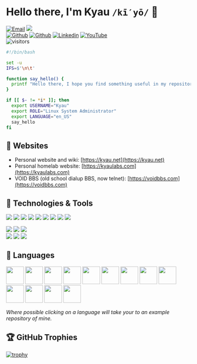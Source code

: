 # Hello there, I'm Kyau `/kī′yō/` 👋
[![Email](https://img.shields.io/badge/-Email-805ff9?style=flat&logo=Mail.Ru&logoColor=white)](mailto:git@kyaulabs.com) ![](https://img.shields.io/badge/-GPG%3a1F125B5425110CCE-8093dd?style=flat&logo=GNU-Privacy-Guard&logoColor=white&labelColor=8093dd)\
[![Github](https://img.shields.io/badge/-Github-222?style=flat&logo=Github&logoColor=white)](https://github.com/kyau) [![Github](https://img.shields.io/badge/-GitLab-222?style=flat&logo=GitLab&logoColor=white)](https://gitlab.com/kyau) [![Linkedin](https://img.shields.io/badge/-LinkedIn-blue?style=flat&logo=Linkedin&logoColor=white)](https://www.linkedin.com/in/seancbruen/) [![YouTube](https://img.shields.io/badge/-YouTube-ff0000?style=flat&logo=YouTube&logoColor=white)](https://youtube.com/kyaulabs)\
![visitors](https://visitor-badge.laobi.icu/badge?page_id=kyau.kyau)

```bash
#!/bin/bash

set -u
IFS=$'\n\t'

function say_hello() {
  printf "Hello there, I hope you find something useful in my repositories!\\n"
}

if [[ $- != *i* ]]; then
  export USERNAME="Kyau"
  export ROLE="Linux System Administrator"
  export LANGUAGE="en_US"
  say_hello
fi
```

## 🔗 Websites

* Personal website and wiki: [https://kyau.net](https://kyau.net)
* Personal homelab website: [https://kyaulabs.com](https://kyaulabs.com)
* VOID BBS (old school dialup BBS, now telnet): [https://voidbbs.com](https://voidbbs.com)

## 💾 Technologies & Tools

![](https://img.shields.io/badge/Tools-Ansible-informational?style=flat&logo=ansible&logoColor=white&color=6aa6f8) ![](https://img.shields.io/badge/Tools-Docker-informational?style=flat&logo=docker&logoColor=white&color=6aa6f8) ![](https://img.shields.io/badge/Tools-Git-informational?style=flat&logo=git&logoColor=white&color=6aa6f8) ![](https://img.shields.io/badge/Tools-MySQL-informational?style=flat&logo=mariadb&logoColor=white&color=6aa6f8) ![](https://img.shields.io/badge/Tools-NGINX-informational?style=flat&logo=nginx&logoColor=white&color=6aa6f8) ![](https://img.shields.io/badge/Tools-PostgreSQL-informational?style=flat&logo=postgresql&logoColor=white&color=6aa6f8) ![](https://img.shields.io/badge/Tools-QEMU-informational?style=flat&logo=qemu&logoColor=white&color=6aa6f8) ![](https://img.shields.io/badge/Tools-VMware-informational?style=flat&logo=vmware&logoColor=white&color=6aa6f8) ![](https://img.shields.io/badge/Tools-Wireguard-informational?style=flat&logo=wireguard&logoColor=white&color=6aa6f8)

![](https://img.shields.io/badge/OS-Linux-informational?style=flat&logo=linux&logoColor=white&color=6aa6f8) ![](https://img.shields.io/badge/Editor-Vim-informational?style=flat&logo=vim&logoColor=white&color=6aa6f8) ![](https://img.shields.io/badge/Shell-Fish-informational?style=flat&logo=GNOME-Terminal&logoColor=white&color=6aa6f8)\
![](https://img.shields.io/badge/OS-Windows-informational?style=flat&logo=Windows&logoColor=white&color=6aa6f8) ![](https://img.shields.io/badge/Editor-SublimeText-informational?style=flat&logo=Sublime-Text&logoColor=white&color=6aa6f8) ![](https://img.shields.io/badge/Shell-MSYS2-informational?style=flat&logo=Windows-Terminal&logoColor=white&color=6aa6f8)

## 🌱 Languages

[<img src="https://cdn.jsdelivr.net/gh/devicons/devicon/icons/bash/bash-original.svg" width="48" />](https://github.com/kyaulabs/aarch) <img src="https://cdn.jsdelivr.net/gh/devicons/devicon/icons/csharp/csharp-original.svg" width="48" /> [<img src="https://cdn.jsdelivr.net/gh/devicons/devicon/icons/css3/css3-original.svg" width="48" />](https://kyaulabs.com) [<img src="https://cdn.jsdelivr.net/gh/devicons/devicon/icons/html5/html5-original.svg" width="48" />](https://voidbbs.com) [<img src="https://cdn.jsdelivr.net/gh/devicons/devicon/icons/java/java-original.svg" width="48" />](https://github.com/kyau/afterhours-1.8.9) <img src="https://cdn.jsdelivr.net/gh/devicons/devicon/icons/javascript/javascript-original.svg" width="48" /> [<img src="https://cdn.jsdelivr.net/gh/devicons/devicon/icons/lua/lua-original.svg" width="48" />](https://github.com/kyau/ARPG) [<img src="https://cdn.jsdelivr.net/gh/devicons/devicon/icons/mysql/mysql-original.svg" width="48" />](https://github.com/kyaulabs/chartfolio) <img src="https://cdn.jsdelivr.net/gh/devicons/devicon/icons/perl/perl-original.svg" width="48" /> [<img src="https://cdn.jsdelivr.net/gh/devicons/devicon/icons/php/php-original.svg" width="48" />](https://github.com/kyaulabs/aurora) [<img src="https://raw.githubusercontent.com/PowerShell/PowerShell/ee902a649e0b803b3db4619f7eeeadea5e60d0e6/assets/av_colors_128.svg" width="48" />](https://github.com/kyaulabs/win11tweak) [<img src="https://cdn.jsdelivr.net/gh/devicons/devicon/icons/python/python-original.svg" width="48" />](https://github.com/kyau/balthazar) <img src="https://cdn.jsdelivr.net/gh/devicons/devicon/icons/sass/sass-original.svg" width="48" />

*Where possible clicking on a language will take your to an example repository of mine.*

## 🏆 GitHub Trophies

[![trophy](https://github-profile-trophy.vercel.app/?username=kyau&theme=nord&column=7)](https://github.com/ryo-ma/github-profile-trophy)
